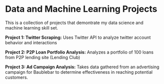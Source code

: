 # Data and Machine Learning Projects

This is a collection of projects that demontrate my data science and machine learning skill set. 

**Project 1: Twitter Scraping:** Uses Twitter API to analyze twitter account behavior and interactions

**Project 2: P2P Loan Portfolio Analysis:** Analyzes a portfolio of 100 loans from P2P lending site (Lending Club)

**Project 3: Ad Campaign Analysis:** Takes data gathered from an advertising campaign for Baublebar to determine effectiveness in reaching potential customers.
